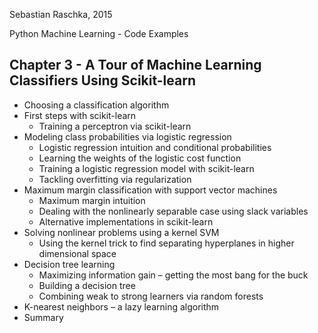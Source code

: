 Sebastian Raschka, 2015

Python Machine Learning - Code Examples


## Chapter 3 - A Tour of Machine Learning Classifiers Using Scikit-learn

- Choosing a classification algorithm
- First steps with scikit-learn
    - Training a perceptron via scikit-learn
- Modeling class probabilities via logistic regression
    - Logistic regression intuition and conditional probabilities
    - Learning the weights of the logistic cost function
    - Training a logistic regression model with scikit-learn
    - Tackling overfitting via regularization
- Maximum margin classification with support vector machines
    - Maximum margin intuition
    - Dealing with the nonlinearly separable case using slack variables
    - Alternative implementations in scikit-learn
- Solving nonlinear problems using a kernel SVM
    - Using the kernel trick to find separating hyperplanes in higher dimensional space
- Decision tree learning
    - Maximizing information gain – getting the most bang for the buck
    - Building a decision tree
    - Combining weak to strong learners via random forests
- K-nearest neighbors – a lazy learning algorithm
- Summary